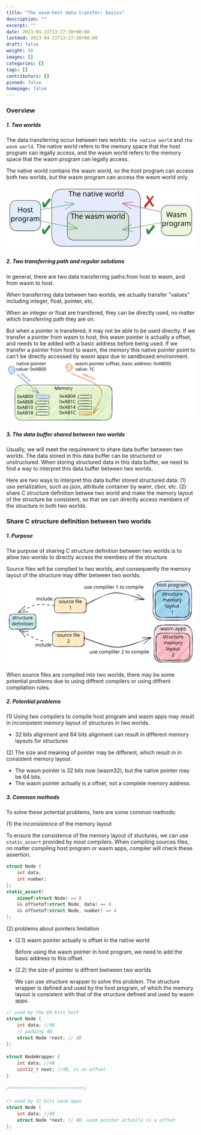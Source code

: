 ```yaml
---
title: "The wasm-host data transfer: basics"
description: ""
excerpt: ""
date: 2023-04-21T13:27:38+08:00
lastmod: 2023-04-21T13:27:38+08:00
draft: false
weight: 50
images: []
categories: []
tags: []
contributors: []
pinned: false
homepage: false
---
```

### Overview

##### 1. Two worlds

The data transferring occur between two worlds: `the native world` and `the wasm world`.
The native world refers to the memory space that the host program can legally access, and the wasm world refers to the memory space that the wasm program can legally access.

The native world contians the wasm world, so the host program can access both two worlds, but the wasm program can access the wasm world only.

![Two worlds diagram](images/two_worlds.svg)

##### 2. Two transferring path and regular solutions

In general, there are two data transferring paths:from host to wasm, and from wasm to host.

When transferring data between two worlds, we actually transfer "values" including integer, float, pointer, etc.

When an integer or float are transfered, they can be directly used, no matter which transferring path they are on.

But when a pointer is transfered, it may not be able to be used direclty.
If we transfer a pointer from wasm to host, this wasm pointer is actually a offset, and needs to be added with a basic address before being used.
If we transfer a pointer from host to wasm, the memory this native pointer point to can't be directly accessed by wasm apps due to sandboxed environment.
![Pointer in two worlds](images/pointers_in_two_worlds.svg)

##### 3. The data buffer shared between two worlds
Usually, we will meet the requirement to share data buffer between two worlds.
The data stored in this data buffer can be structured or unstructured.
When storing structured data in this data buffer, we need to find a way to interpret this data buffer between two worlds.

Here are two ways to interpret this data buffer stored structured data:
(1) use serialization, such as json, attribute container by wamr, cbor, etc.
(2) share C structure definition betwee two world and make the memory layout of the structure be consistent, so that we can directly access members of the structure in both two worlds.

### Share C structure definition between two worlds

##### 1. Purpose
The purpose of sharing C structure definition between two worlds is to allow two worlds to directly access the members of the structure.

Source files will be complied to two worlds, and consequently the memory layout of the structure may differ between two worlds.
![The data structure is compiled into two worlds](images/compiling_files.svg)

When source files are compiled into two worlds, there may be some potential problems due to using diffrent compilers or using diffrent compilation rules.

##### 2. Potential problems

(1) Using two compilers to compile host program and wasm apps may result in inconsistent memory layout of structures in two worlds.
* 32 bits alignment and 64 bits alignment can result in different memory layouts for structures

(2) The size and meaning of pointer may be different, which result in in consistent memory layout.
* The wasm pointer is 32 bits now (wasm32), but the native pointer may be 64 bits.
* The wasm pointer actually is a offset, not a complete memory address.

##### 3. Common methods
To solve these potential problems, here are some common methods:

(1) the inconsistence of the memory layout

To ensure the consistence of the memory layout of stuctures, we can use `static_assert` provided by most compilers.
When compiling sources files, no matter compiling host program or wasm apps, compiler will check these assertion.

```cpp
struct Node {
    int data;
    int number;
};
static_assert(
    sizeof(struct Node) == 8
    && offsetof(struct Node, data) == 0
    && offsetof(struct Node, number) == 4
);
```

(2) problems about pointers limitation 

- (2.1) wasm pointer actually is offset in the native world

    Before using the wasm pointer in host program, we need to add the basic address to this offset.

- (2.2) the size of pointer is diffrent bwtween two worlds
    
    We can use structure wrapper to solve this problem. The structure wrapper is defined and used by the host program, of which the memory layout is consistent with that of the structure defined and used by wasm apps.
 

```cpp
// used by the 64 bits host
struct Node {
    int data; //4B
    // padding 4B
    struct Node *next; // 8B
};

struct NodeWrapper {
    int data; //4B
    uint32_t next; //4B, is an offset
}

/****************************/

// used by 32 bits wasm apps
struct Node {
    int data; //4B
    struct Node *next; // 4B, wasm pointer actually is a offset
};
```